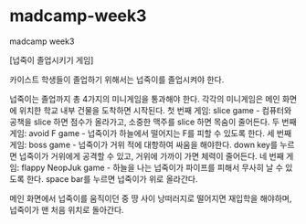 # madcamp-week3
madcamp week3 

[넙죽이 졸업시키기 게임]

카이스트 학생들이 졸업하기 위해서는 넙죽이를 졸업시켜야 한다.

넙죽이는 졸업까지 총 4가지의 미니게임을 통과해야 한다.
각각의 미니게임은 메인 화면에 위치한 학교 내부 건물을 도착하면 시작된다.
첫 번째 게임: slice game - 컴퓨터와 공책을 slice 하면 점수가 올라가고, 소중한 맥주를 slice 하면 목숨이 줄어든다.
두 번째 게임: avoid F game - 넙죽이가 하늘에서 떨어지는 F를 피할 수 있도록 한다.
세 번째 게임: boss game - 넙죽이가 거위 적에 대항하여 싸움을 해야한다. down key를 누르면 넙죽이가 거위에게 공격할 수 있고, 거위에 가까이 가면 체력이 줄어든다.
네 번째 게임: flappy NeopJuk game - 하늘을 나는 넙죽이가 파이프를 피해서 무사히 날 수 있도록 한다. space bar를 누르면 넙죽이가 위로 올라간다.

메인 화면에서 넙죽이를 움직이던 중 땅 사이 낭떠러지로 떨어지면 재입학을 해야하며, 넙죽이가 맨 처음 위치로 돌아간다. 
